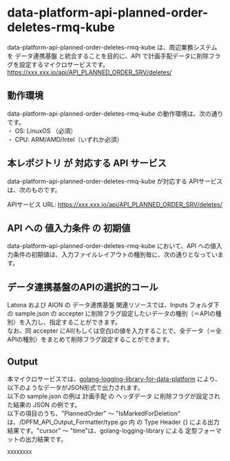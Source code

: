 # data-platform-api-planned-order-deletes-rmq-kube

data-platform-api-planned-order-deletes-rmq-kube は、周辺業務システム　を データ連携基盤 と統合することを目的に、API で計画手配データに削除フラグを設定するマイクロサービスです。  
https://xxx.xxx.io/api/API_PLANNED_ORDER_SRV/deletes/

## 動作環境
data-platform-api-planned-order-deletes-rmq-kube の動作環境は、次の通りです。  
・ OS: LinuxOS （必須）  
・ CPU: ARM/AMD/Intel（いずれか必須）  

## 本レポジトリ が 対応する API サービス
data-platform-api-planned-order-deletes-rmq-kube が対応する APIサービス は、次のものです。

APIサービス URL: https://xxx.xxx.io/api/API_PLANNED_ORDER_SRV/deletes/

## API への 値入力条件 の 初期値
data-platform-api-planned-order-deletes-rmq-kube において、API への値入力条件の初期値は、入力ファイルレイアウトの種別毎に、次の通りとなっています。  

## データ連携基盤のAPIの選択的コール

Latona および AION の データ連携基盤 関連リソースでは、Inputs フォルダ下の sample.json の accepter に削除フラグ設定したいデータの種別（＝APIの種別）を入力し、指定することができます。  
なお、同 accepter にAll(もしくは空白)の値を入力することで、全データ（＝全APIの種別）をまとめて削除フラグ設定することができます。  

## Output  
本マイクロサービスでは、[golang-logging-library-for-data-platform](https://github.com/latonaio/golang-logging-library-for-data-platform) により、以下のようなデータがJSON形式で出力されます。  
以下の sample.json の例は 計画手配 の ヘッダデータ に削除フラグが設定された結果の JSON の例です。  
以下の項目のうち、"PlannedOrder" ～ "IsMarkedForDeletion" は、/DPFM_API_Output_Formatter/type.go 内 の Type Header {} による出力結果です。"cursor" ～ "time"は、golang-logging-library による 定型フォーマットの出力結果です。  

```
XXXXXXXX
```
